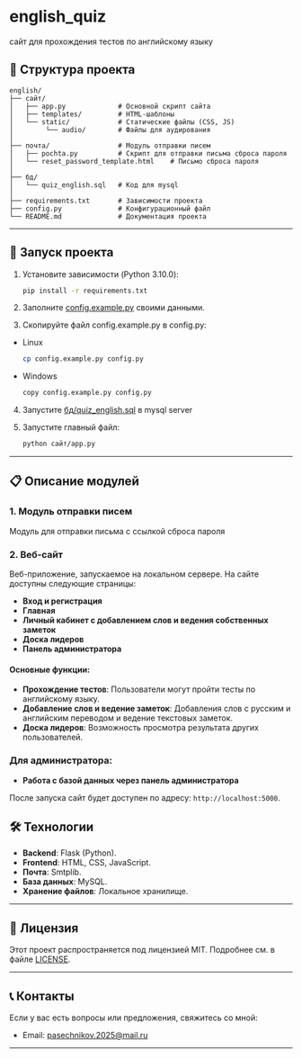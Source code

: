 # english_quiz
сайт для прохождения тестов по английскому языку

## 📂 Структура проекта

```
english/
├── сайт/                  
│   ├── app.py             # Основной скрипт сайта
│   ├── templates/         # HTML-шаблоны
│   └── static/            # Статические файлы (CSS, JS)
│        └── audio/        # Файлы для аудирования
│
├── почта/                 # Модуль отправки писем
│   ├── pochta.py          # Скрипт для отправки письма сброса пароля
│   └── reset_password_template.html    # Письмо сброса пароля
│
├── бд/    
│   └── quiz_english.sql   # Код для mysql
│
├── requirements.txt       # Зависимости проекта
├── config.py              # Конфигурационный файл
└── README.md              # Документация проекта
```

---

## 🚀 Запуск проекта

1. Установите зависимости (Python 3.10.0):
   ```bash
   pip install -r requirements.txt
   ```

2. Заполните [config.example.py](config.example.py) своими данными.


3. Скопируйте файл config.example.py в config.py:

- Linux
   ```bash
   cp config.example.py config.py
   ```
- Windows
    ```bash 
   copy config.example.py config.py
   ```

4. Запустите [бд/quiz_english.sql](quiz_english.sql) в mysql server

5. Запустите главный файл:
   ```bash
   python сайт/app.py
   ```

---

## 📋 Описание модулей

### 1. Модуль отправки писем 
Модуль для отправки письма с ссылкой сброса пароля 

### 2. Веб-сайт
Веб-приложение, запускаемое на локальном сервере. На сайте доступны следующие страницы:
- **Вход и регистрация**
- **Главная**
- **Личный кабинет с добавлением слов и ведения собственных заметок**
- **Доска лидеров**
- **Панель администратора**

#### Основные функции:
- **Прохождение тестов**: Пользователи могут пройти тесты по английскому языку.
- **Добавление слов и ведение заметок**: Добавления слов с русским и английским переводом и ведение текстовых заметок.
- **Доска лидеров**: Возможность просмотра результата других пользователей.

### Для администратора:
- **Работа с базой данных через панель администратора**

После запуска сайт будет доступен по адресу: `http://localhost:5000`.

## 🛠 Технологии

- **Backend**: Flask (Python).
- **Frontend**: HTML, CSS, JavaScript.
- **Почта**: Smtplib.
- **База данных**: MySQL.
- **Хранение файлов**: Локальное хранилище.

---

## 📝 Лицензия

Этот проект распространяется под лицензией MIT. Подробнее см. в файле [LICENSE](LICENSE).

---

## 📞 Контакты

Если у вас есть вопросы или предложения, свяжитесь со мной:
- Email: pasechnikov.2025@mail.ru

---